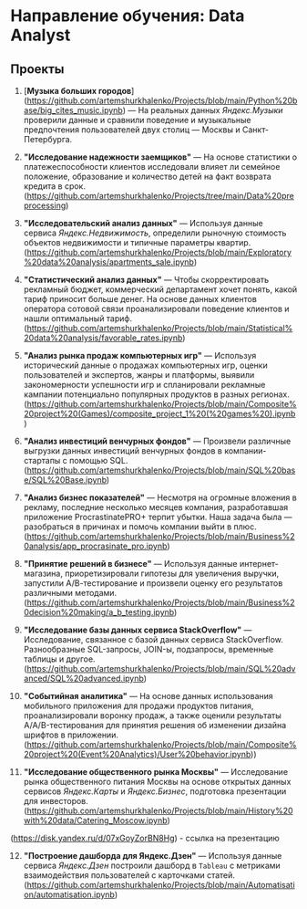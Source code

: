 # Направление обучения: Data Analyst

## Проекты

1. [**Музыка больших городов**] (https://github.com/artemshurkhalenko/Projects/blob/main/Python%20base/big_cites_music.ipynb) — На реальных данных *Яндекс.Музыки* проверили данные и сравнили поведение и музыкальные предпочтения пользователей двух столиц — Москвы и Санкт-Петербурга.


2. **"Исследование надежности заемщиков"** — На основе статистики о платежеспособности клиентов исследовали влияет ли семейное положение, образование и количество детей на факт возврата кредита в срок.
(https://github.com/artemshurkhalenko/Projects/tree/main/Data%20preprocessing)


3. **"Исследовательский анализ данных"** — Используя данные сервиса *Яндекс.Недвижимость*, определили рыночную стоимость объектов недвижимости и типичные параметры квартир.
(https://github.com/artemshurkhalenko/Projects/blob/main/Exploratory%20data%20analysis/apartments_sale.ipynb)


4. **"Статистический анализ данных"** — Чтобы скорректировать рекламный бюджет, коммерческий департамент хочет понять, какой тариф приносит больше денег. На основе данных клиентов оператора сотовой связи проанализировали поведение клиентов и нашли оптимальный тариф.
(https://github.com/artemshurkhalenko/Projects/blob/main/Statistical%20data%20analysis/favorable_rates.ipynb)


5. **"Анализ рынка продаж компьютерных игр"** — Используя исторический данные о продажах компьютерных игр, оценки пользователей и экспертов, жанры и платформы, выявили закономерности успешности игр и спланировали рекламные кампании потенциально популярных продуктов в разных регионах.
(https://github.com/artemshurkhalenko/Projects/blob/main/Composite%20project%20(Games)/composite_project_1%20(%20games%20).ipynb)


6. **"Анализ инвестиций венчурных фондов"** — Произвели различные выгрузки данных инвестиций венчурных фондов в компании-стартапы с помощью SQL.
(https://github.com/artemshurkhalenko/Projects/blob/main/SQL%20base/SQL%20Base.ipynb)


7. **"Анализ бизнес показателей"** — Несмотря на огромные вложения в рекламу, последние несколько месяцев компания, разработавшая приложение ProcrastinatePRO+ терпит убытки. Наша задача была — разобраться в причинах и помочь компании выйти в плюс.
(https://github.com/artemshurkhalenko/Projects/blob/main/Business%20analysis/app_procrasinate_pro.ipynb)


8. **"Принятие решений в бизнесе"** — Используя данные интернет-магазина, приоретизировали гипотезы для увеличения выручки, запустили А/В-тестирование и произвели оценку его результатов различными методами.
(https://github.com/artemshurkhalenko/Projects/blob/main/Business%20decision%20making/a_b_testing.ipynb)


9. **"Исследование базы данных сервиса StackOverflow"** — Исследование, связанное с базой данных сервиса StackOverflow. Разнообразные SQL-запросы, JOIN-ы, подзапросы, временные таблицы и другое.
(https://github.com/artemshurkhalenko/Projects/blob/main/SQL%20advanced/SQL%20advanced.ipynb)


10. **"Событийная аналитика"** — На основе данных использования мобильного приложения для продажи продуктов питания, проанализировали воронку продаж, а также оценили результаты A/A/B-тестирования для принятия решения об изменении дизайна шрифтов в приложении.
(https://github.com/artemshurkhalenko/Projects/blob/main/Composite%20project%20(Event%20Analytics)/User%20behavior.ipynb))


11. **"Исследование общественного рынка Москвы"** — Исследование рынка общественного питания Москвы на основе открытых данных сервисов *Яндекс.Карты* и *Яндекс.Бизнес*, подготовка презентации для инвесторов.
(https://github.com/artemshurkhalenko/Projects/blob/main/History%20with%20data/Catering_Moscow.ipynb)

(https://disk.yandex.ru/d/07xGoyZorBN8Hg) - ссылка на презентацию

12. **"Построение дашборда для Яндекс.Дзен"** — Используя данные сервиса *Яндекс.Дзен* построили дашборд в `Tableau` с метриками взаимодействия пользователей с карточками статей.
(https://github.com/artemshurkhalenko/Projects/blob/main/Automatisation/automatisation.ipynb)
